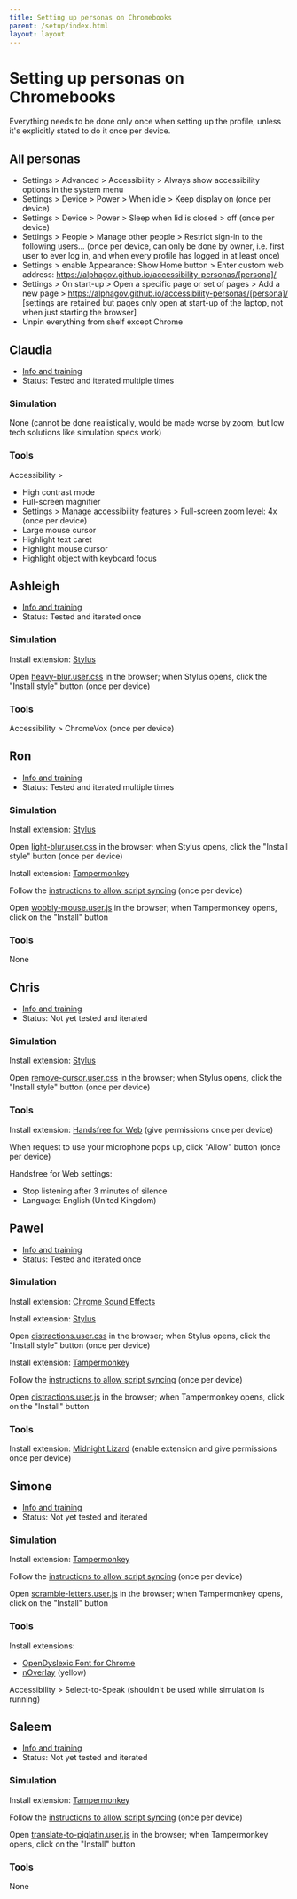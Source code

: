 ```yaml
---
title: Setting up personas on Chromebooks
parent: /setup/index.html
layout: layout
---
```


Setting up personas on Chromebooks
==================================

Everything needs to be done only once when setting up the profile, unless it's explicitly stated to do it once per device.


All personas
------------

* Settings > Advanced > Accessibility > Always show accessibility options in the system menu
* Settings > Device > Power > When idle > Keep display on (once per device)
* Settings > Device > Power > Sleep when lid is closed > off (once per device)
* Settings > People > Manage other people > Restrict sign-in to the following users... (once per device, can only be done by owner, i.e. first user to ever log in, and when every profile has logged in at least once)
* Settings > enable Appearance: Show Home button > Enter custom web address: https://alphagov.github.io/accessibility-personas/[persona]/
* Settings > On start-up > Open a specific page or set of pages > Add a new page > https://alphagov.github.io/accessibility-personas/[persona]/ [settings are retained but pages only open at start-up of the laptop, not when just starting the browser]
* Unpin everything from shelf except Chrome





Claudia
-------

* [Info and training](../claudia/)
* Status: Tested and iterated multiple times

### Simulation

None (cannot be done realistically, would be made worse by zoom, but low tech solutions like simulation specs work)

### Tools

Accessibility >

* High contrast mode
* Full-screen magnifier
* Settings > Manage accessibility features > Full-screen zoom level: 4x (once per device)
* Large mouse cursor
* Highlight text caret
* Highlight mouse cursor
* Highlight object with keyboard focus





Ashleigh
--------

* [Info and training](../ashleigh/)
* Status: Tested and iterated once

### Simulation

Install extension: [Stylus](https://chrome.google.com/webstore/detail/stylus/clngdbkpkpeebahjckkjfobafhncgmne)

Open [heavy-blur.user.css](raw_assets/heavy-blur.user.css) in the browser; when Stylus opens, click the "Install style" button (once per device)

### Tools

Accessibility > ChromeVox (once per device)





Ron
---

* [Info and training](../ron/)
* Status: Tested and iterated multiple times

### Simulation

Install extension: [Stylus](https://chrome.google.com/webstore/detail/stylus/clngdbkpkpeebahjckkjfobafhncgmne)

Open [light-blur.user.css](raw_assets/light-blur.user.css) in the browser; when Stylus opens, click the "Install style" button (once per device)

Install extension: [Tampermonkey](https://chrome.google.com/webstore/detail/tampermonkey/dhdgffkkebhmkfjojejmpbldmpobfkfo)

Follow the [instructions to allow script syncing](https://tampermonkey.net/faq.php?ext=dhdg#Q105) (once per device)

Open [wobbly-mouse.user.js](raw_assets/wobbly-mouse.user.js) in the browser; when Tampermonkey opens, click on the "Install" button

### Tools

None





Chris
-----

* [Info and training](../chris/)
* Status: Not yet tested and iterated

### Simulation

Install extension: [Stylus](https://chrome.google.com/webstore/detail/stylus/clngdbkpkpeebahjckkjfobafhncgmne)

Open [remove-cursor.user.css](raw_assets/remove-cursor.user.css) in the browser; when Stylus opens, click the "Install style" button (once per device)

### Tools

Install extension: [Handsfree for Web](https://chrome.google.com/webstore/detail/handsfree-for-web-voice-c/ldfboinpfdahkgnljbkohgimhimmafip) (give permissions once per device)

When request to use your microphone pops up, click "Allow" button (once per device)

Handsfree for Web settings:

* Stop listening after 3 minutes of silence
* Language: English (United Kingdom)





Pawel
-----

* [Info and training](../pawel/)
* Status: Tested and iterated once

### Simulation

Install extension: [Chrome Sound Effects](https://chrome.google.com/webstore/detail/chrome-sound-effects/oekengelpdnkfopdkkphkmaacfanbnla)

Install extension: [Stylus](https://chrome.google.com/webstore/detail/stylus/clngdbkpkpeebahjckkjfobafhncgmne)

Open [distractions.user.css](raw_assets/distractions.user.css) in the browser; when Stylus opens, click the "Install style" button (once per device)

Install extension: [Tampermonkey](https://chrome.google.com/webstore/detail/tampermonkey/dhdgffkkebhmkfjojejmpbldmpobfkfo)

Follow the [instructions to allow script syncing](https://tampermonkey.net/faq.php?ext=dhdg#Q105) (once per device)

Open [distractions.user.js](raw_assets/distractions.user.js) in the browser; when Tampermonkey opens, click on the "Install" button

### Tools

Install extension: [Midnight Lizard](https://chrome.google.com/webstore/detail/midnight-lizard/pbnndmlekkboofhnbonilimejonapojg) (enable extension and give permissions once per device)





Simone
------

* [Info and training](../simone/)
* Status: Not yet tested and iterated

### Simulation

Install extension: [Tampermonkey](https://chrome.google.com/webstore/detail/tampermonkey/dhdgffkkebhmkfjojejmpbldmpobfkfo)

Follow the [instructions to allow script syncing](https://tampermonkey.net/faq.php?ext=dhdg#Q105) (once per device)

Open [scramble-letters.user.js](raw_assets/scramble-letters.user.js) in the browser; when Tampermonkey opens, click on the "Install" button

### Tools

Install extensions:

* [OpenDyslexic Font for Chrome](https://chrome.google.com/webstore/detail/opendyslexic-font-for-chr/cdnapgfjopgaggbmfgbiinmmbdcglnam)
* [nOverlay](https://chrome.google.com/webstore/detail/noverlay/clhfmmanmdkmblpljegdibilonemohdo) (yellow)

Accessibility > Select-to-Speak (shouldn't be used while simulation is running)





Saleem
------

* [Info and training](../saleem/)
* Status: Not yet tested and iterated

### Simulation

Install extension: [Tampermonkey](https://chrome.google.com/webstore/detail/tampermonkey/dhdgffkkebhmkfjojejmpbldmpobfkfo)

Follow the [instructions to allow script syncing](https://tampermonkey.net/faq.php?ext=dhdg#Q105) (once per device)

Open [translate-to-piglatin.user.js](raw_assets/translate-to-piglatin.user.js) in the browser; when Tampermonkey opens, click on the "Install" button

### Tools

None
